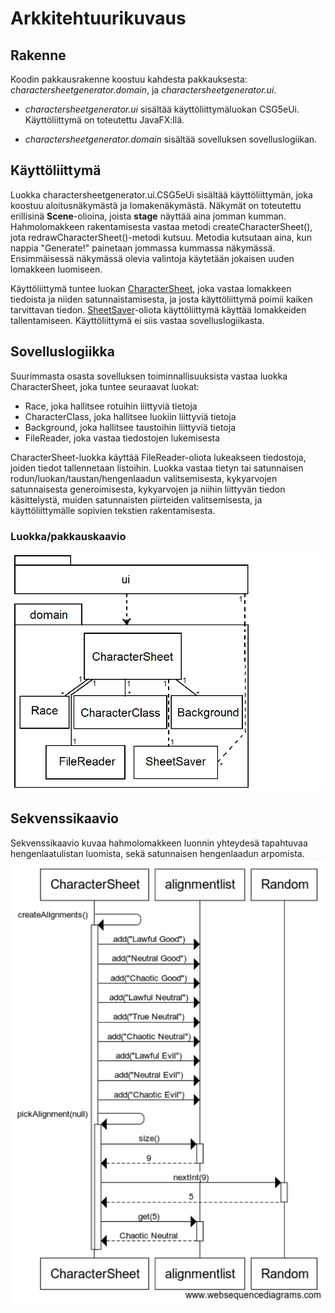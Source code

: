 # Arkkitehtuurikuvaus
## Rakenne
Koodin pakkausrakenne koostuu kahdesta pakkauksesta: *charactersheetgenerator.domain*, ja *charactersheetgenerator.ui*.

* *charactersheetgenerator.ui* sisältää käyttöliittymäluokan CSG5eUi. Käyttöliittymä on toteutettu JavaFX:llä.

* *charactersheetgenerator.domain* sisältää sovelluksen sovelluslogiikan.

## Käyttöliittymä
Luokka charactersheetgenerator.ui.CSG5eUi sisältää käyttöliittymän, joka koostuu aloitusnäkymästä ja lomakenäkymästä. Näkymät on toteutettu erillisinä **Scene**-olioina, joista **stage** näyttää aina jomman kumman. Hahmolomakkeen rakentamisesta vastaa metodi createCharacterSheet(), jota redrawCharacterSheet()-metodi kutsuu. Metodia kutsutaan aina, kun nappia "Generate!" painetaan jommassa kummassa näkymässä. Ensimmäisessä näkymässä olevia valintoja käytetään jokaisen uuden lomakkeen luomiseen.

Käyttöliittymä tuntee luokan [CharacterSheet](https://github.com/anninmal/ot-harjoitustyo/blob/master/CharacterSheetGenerator5e/src/main/java/charactersheetgenerator/domain/CharacterSheet.java), joka vastaa lomakkeen tiedoista ja niiden satunnaistamisesta, ja josta käyttöliittymä poimii kaiken tarvittavan tiedon. [SheetSaver](https://github.com/anninmal/ot-harjoitustyo/blob/master/CharacterSheetGenerator5e/src/main/java/charactersheetgenerator/domain/SheetSaver.java)-oliota käyttöliittymä käyttää lomakkeiden tallentamiseen. Käyttöliittymä ei siis vastaa sovelluslogiikasta.

## Sovelluslogiikka
Suurimmasta osasta sovelluksen toiminnallisuuksista vastaa luokka CharacterSheet, joka tuntee seuraavat luokat:
- Race, joka hallitsee rotuihin liittyviä tietoja
- CharacterClass, joka hallitsee luokiin liittyviä tietoja
- Background, joka hallitsee taustoihin liittyviä tietoja
- FileReader, joka vastaa tiedostojen lukemisesta

CharacterSheet-luokka käyttää FileReader-oliota lukeakseen tiedostoja, joiden tiedot tallennetaan listoihin. Luokka vastaa tietyn tai satunnaisen rodun/luokan/taustan/hengenlaadun valitsemisesta, kykyarvojen satunnaisesta generoimisesta, kykyarvojen ja niihin liittyvän tiedon käsittelystä, muiden satunnaisten piirteiden valitsemisesta, ja käyttöliittymälle sopivien tekstien rakentamisesta.

### Luokka/pakkauskaavio
<img src="https://github.com/anninmal/ot-harjoitustyo/blob/master/dokumentaatio/kuvat/luokkapakkauskaavio_uusi.png">

## Sekvenssikaavio
Sekvenssikaavio kuvaa hahmolomakkeen luonnin yhteydesä tapahtuvaa hengenlaatulistan luomista, sekä satunnaisen hengenlaadun arpomista.
<img src="https://github.com/anninmal/ot-harjoitustyo/blob/master/dokumentaatio/kuvat/sekvenssikaavio_viikko5.png?raw=true">
